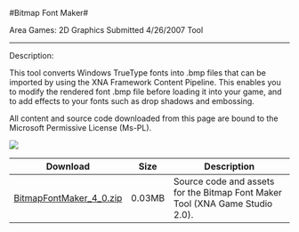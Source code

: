 #Bitmap Font Maker#

Area
Games: 2D Graphics
Submitted
4/26/2007
Tool

---

Description:

This tool converts Windows TrueType fonts into .bmp files that can be imported by using the XNA Framework Content Pipeline. This enables you to modify the rendered font .bmp file before loading it into your game, and to add effects to your fonts such as drop shadows and embossing.


All content and source code downloaded from this page are bound to the Microsoft Permissive License (Ms-PL).

![](https://github.com/kniEngine/XNAGameStudio/blob/main/Images/XNA_BitmapFontMaker_02_small.jpg)

	

Download | Size | Description
---|---|---|
[BitmapFontMaker_4_0.zip](https://github.com/kniEngine/XNAGameStudio/blob/main/Samples/BitmapFontMaker_4_0.zip?raw=true) | 0.03MB | Source code and assets for the Bitmap Font Maker Tool (XNA Game Studio 2.0). 